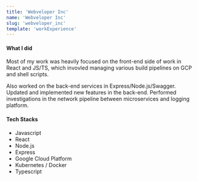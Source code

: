 ```yaml
---
title: 'Webveloper Inc'
name: 'Webveloper Inc'
slug: 'webveloper_inc'
template: 'workExperience'
---
```

#### What I did
Most of my work was heavily focused on the front-end side of work in React and JS/TS, which invovled managing various build pipelines on GCP and shell scripts. 

Also worked on the back-end services in Express/Node.js/Swagger. Updated and implemented new features in the back-end. 
Performed investigations in the network pipeline between microservices and logging platform. 

#### Tech Stacks
- Javascript
- React
- Node.js
- Express
- Google Cloud Platform
- Kubernetes / Docker
- Typescript

